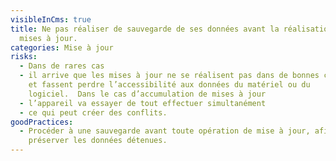 ```yaml
---
visibleInCms: true
title: Ne pas réaliser de sauvegarde de ses données avant la réalisation de
  mises à jour.
categories: Mise à jour
risks:
  - Dans de rares cas
  - il arrive que les mises à jour ne se réalisent pas dans de bonnes conditions
    et fassent perdre l’accessibilité aux données du matériel ou du
    logiciel.  Dans le cas d’accumulation de mises à jour
  - l’appareil va essayer de tout effectuer simultanément
  - ce qui peut créer des conflits.
goodPractices:
  - Procéder à une sauvegarde avant toute opération de mise à jour, afin de
    préserver les données détenues.
---
```


